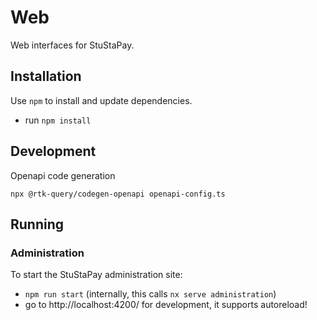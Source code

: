 # Web

Web interfaces for StuStaPay.

## Installation

Use `npm` to install and update dependencies.

- run `npm install`

## Development

Openapi code generation

```shell
npx @rtk-query/codegen-openapi openapi-config.ts
```

## Running

### Administration

To start the StuStaPay administration site:

- `npm run start` (internally, this calls `nx serve administration`)
- go to http://localhost:4200/ for development, it supports autoreload!
